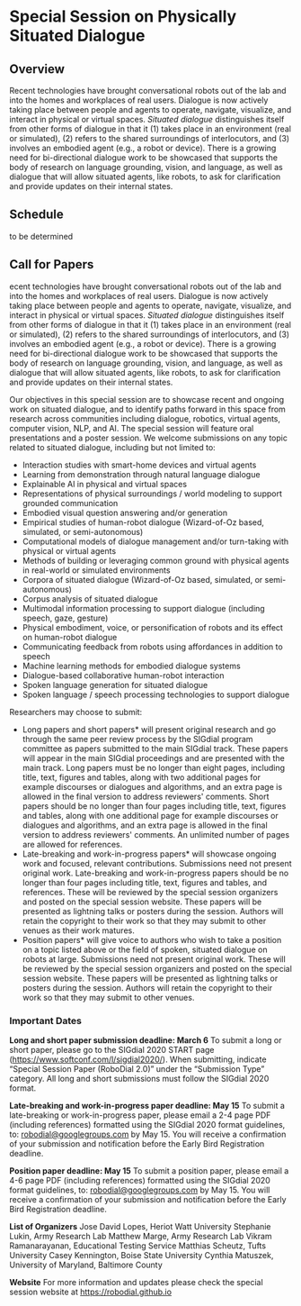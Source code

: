 # Special Session on Physically Situated Dialogue

## Overview

Recent technologies have brought conversational robots out of the lab and into the homes and workplaces of real users. Dialogue is now actively taking place between people and agents to operate, navigate, visualize, and interact in physical or virtual spaces. *Situated dialogue* distinguishes itself from other forms of dialogue in that it (1) takes place in an environment (real or simulated), (2) refers to the shared surroundings of interlocutors, and (3) involves an embodied agent (e.g., a robot or device). There is a growing need for bi-directional dialogue work to be showcased that supports the body of research on language grounding, vision, and language, as well as dialogue that will allow situated agents, like robots, to ask for clarification and provide updates on their internal states.


## Schedule

to be determined

## Call for Papers

ecent technologies have brought conversational robots out of the lab and into the homes and workplaces of real users. Dialogue is now actively taking place between people and agents to operate, navigate, visualize, and interact in physical or virtual spaces. *Situated dialogue* distinguishes itself from other forms of dialogue in that it (1) takes place in an environment (real or simulated), (2) refers to the shared surroundings of interlocutors, and (3) involves an embodied agent (e.g., a robot or device). There is a growing need for bi-directional dialogue work to be showcased that supports the body of research on language grounding, vision, and language, as well as dialogue that will allow situated agents, like robots, to ask for clarification and provide updates on their internal states.

Our objectives in this special session are to showcase recent and ongoing work on situated dialogue, and to identify paths forward in this space from research across communities including dialogue, robotics, virtual agents, computer vision, NLP, and AI. The special session will feature oral presentations and a poster session. We welcome submissions on any topic related to situated dialogue, including but not limited to:

- Interaction studies with smart-home devices and virtual agents
- Learning from demonstration through natural language dialogue
- Explainable AI in physical and virtual spaces
- Representations of physical surroundings / world modeling to support grounded communication
- Embodied visual question answering and/or generation
- Empirical studies of human-robot dialogue (Wizard-of-Oz based, simulated, or semi-autonomous)
- Computational models of dialogue management and/or turn-taking with physical or virtual agents
- Methods of building or leveraging common ground with physical agents in real-world or simulated environments
- Corpora of situated dialogue (Wizard-of-Oz based, simulated, or semi-autonomous)
- Corpus analysis of situated dialogue
- Multimodal information processing to support dialogue (including speech, gaze, gesture)
- Physical embodiment, voice, or personification of robots and its effect on human-robot dialogue
- Communicating feedback from robots using affordances in addition to speech
- Machine learning methods for embodied dialogue systems
- Dialogue-based collaborative human-robot interaction
- Spoken language generation for situated dialogue
- Spoken language / speech processing technologies to support dialogue

Researchers may choose to submit:

* Long papers and short papers* will present original research and go through the same peer review process by the SIGdial program committee as papers submitted to the main SIGdial track. These papers will appear in the main SIGdial proceedings and are presented with the main track. Long papers must be no longer than eight pages, including title, text, figures and tables, along with two additional pages for example discourses or dialogues and algorithms, and an extra page is allowed in the final version to address reviewers' comments. Short papers should be no longer than four pages including title, text, figures and tables, along with one additional page for example discourses or dialogues and algorithms, and an extra page is allowed in the final version to address reviewers' comments. An unlimited number of pages are allowed for references. 
* Late-breaking and work-in-progress papers* will showcase ongoing work and focused, relevant contributions. Submissions need not present original work. Late-breaking and work-in-progress papers should be no longer than four pages including title, text, figures and tables, and references. These will be reviewed by the special session organizers and posted on the special session website. These papers will be presented as lightning talks or posters during the session. Authors will retain the copyright to their work so that they may submit to other venues as their work matures.
* Position papers* will give voice to authors who wish to take a position on a topic listed above or the field of spoken, situated dialogue on robots at large. Submissions need not present original work. These will be reviewed by the special session organizers and posted on the special session website.  These papers will be presented as lightning talks or posters during the session. Authors will retain the copyright to their work so that they may submit to other venues.


### Important Dates

**Long and short paper submission deadline: March 6**
To submit a long or short paper, please go to the SIGdial 2020 START page (https://www.softconf.com/l/sigdial2020/). When submitting, indicate “Special Session Paper (RoboDial 2.0)” under the “Submission Type” category. All long and short submissions must follow the SIGdial 2020 format. 

**Late-breaking and work-in-progress paper deadline: May 15** 
To submit a late-breaking or work-in-progress paper, please email a 2-4 page PDF (including references) formatted using the SIGdial 2020 format guidelines, to: robodial@googlegroups.com by May 15. You will receive a confirmation of your submission and notification before the Early Bird Registration deadline. 

**Position paper deadline: May 15** 
To submit a position paper, please email a 4-6 page PDF (including references) formatted using the SIGdial 2020 format guidelines, to: robodial@googlegroups.com by May 15. You will receive a confirmation of your submission and notification before the Early Bird Registration deadline. 

**List of Organizers**
Jose David Lopes, Heriot Watt University
Stephanie Lukin, Army Research Lab
Matthew Marge, Army Research Lab
Vikram Ramanarayanan, Educational Testing Service
Matthias Scheutz, Tufts University
Casey Kennington, Boise State University
Cynthia Matuszek, University of Maryland, Baltimore County


**Website**
For more information and updates please check the special session website at <https://robodial.github.io>
  
